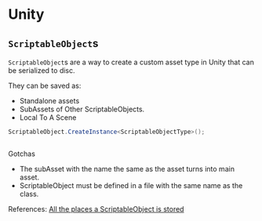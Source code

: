 # Unity

## `ScriptableObject`s

`ScriptableObject`s are a way to create a custom asset type in Unity that can be
serialized to disc.

They can be saved as:

- Standalone assets
- SubAssets of Other ScriptableObjects.
- Local To A Scene



```cs
ScriptableObject.CreateInstance<ScriptableObjectType>();
```

```cs

```

Gotchas

- The subAsset with the name the same as the asset turns into main asset.
- ScriptableObject must be defined in a file with the same name as the class.

References:
  [All the places a ScriptableObject is stored](https://blog.eyas.sh/2020/09/where-scriptableobjects-live/)
